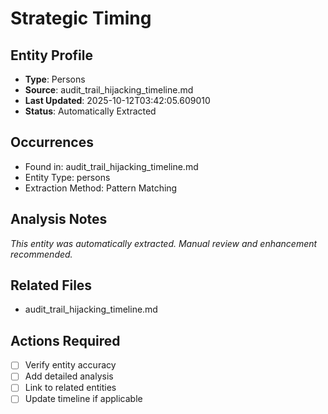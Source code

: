 # Strategic Timing

## Entity Profile
- **Type**: Persons
- **Source**: audit_trail_hijacking_timeline.md
- **Last Updated**: 2025-10-12T03:42:05.609010
- **Status**: Automatically Extracted

## Occurrences
- Found in: audit_trail_hijacking_timeline.md
- Entity Type: persons
- Extraction Method: Pattern Matching

## Analysis Notes
*This entity was automatically extracted. Manual review and enhancement recommended.*

## Related Files
- audit_trail_hijacking_timeline.md

## Actions Required
- [ ] Verify entity accuracy
- [ ] Add detailed analysis
- [ ] Link to related entities
- [ ] Update timeline if applicable
